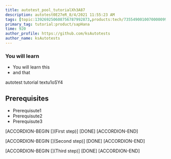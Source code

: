 ```yaml
---
title: autotest_pool_tutorialXh3A87
description: autotest0E27eR_8/4/2021 11:55:23 AM
tags: [topic:139269250608756787992873,products:tech/73554900100700000996,tutorial:experience/advanced]
primary_tag: tutorial:product/sapHana
time: 920
author_profile: https://github.com/ksAutotests
author_name: ksAutotests
---
```

### You will learn
- You will learn this
- and that

autotest tutorial textu1oSY4

## Prerequisites
- Prerequisute1
- Prerequisute2
- Prerequisute3

[ACCORDION-BEGIN [](First step)]
[DONE]
[ACCORDION-END]

[ACCORDION-BEGIN [](Second step)]
[DONE]
[ACCORDION-END]

[ACCORDION-BEGIN [](Third step)]
[DONE]
[ACCORDION-END]


